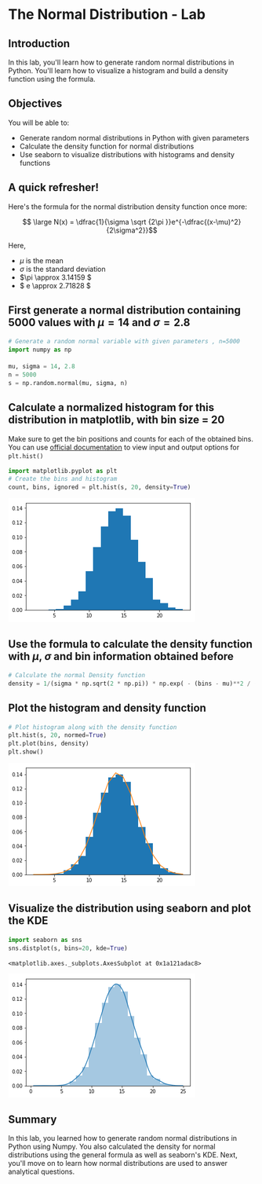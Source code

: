 
# The Normal Distribution - Lab

## Introduction
In this lab, you'll learn how to generate random normal distributions in Python. You'll learn how to visualize a histogram and build a density function using the formula. 
## Objectives
You will be able to:
* Generate random normal distributions in Python with given parameters
* Calculate the density function for normal distributions
* Use seaborn to visualize distributions with histograms and density functions

## A quick refresher! 

Here's the formula for the normal distribution density function once more:

$$ \large N(x) = \dfrac{1}{\sigma \sqrt {2\pi }}e^{-\dfrac{(x-\mu)^2}{2\sigma^2}}$$

Here, 
- $\mu$ is the mean
- $\sigma$ is the standard deviation
- $\pi \approx 3.14159 $ 
- $ e \approx 2.71828 $


## First generate a normal distribution containing 5000 values with $\mu=14$ and $\sigma = 2.8$


```python
# Generate a random normal variable with given parameters , n=5000
import numpy as np

mu, sigma = 14, 2.8
n = 5000
s = np.random.normal(mu, sigma, n)
```

## Calculate a normalized histogram for this distribution in matplotlib, with bin size = 20

Make sure to get the bin positions and counts for each of the obtained bins. You can use [official documentation](https://matplotlib.org/api/_as_gen/matplotlib.pyplot.hist.html) to view input and output options for `plt.hist()`


```python
import matplotlib.pyplot as plt
# Create the bins and histogram
count, bins, ignored = plt.hist(s, 20, density=True)
```


![png](index_files/index_6_0.png)


## Use the formula to calculate the density function with $\mu$, $\sigma$ and bin information obtained before


```python
# Calculate the normal Density function 
density = 1/(sigma * np.sqrt(2 * np.pi)) * np.exp( - (bins - mu)**2 / (2 * sigma**2))
```

## Plot the histogram and density function


```python
# Plot histogram along with the density function
plt.hist(s, 20, normed=True)
plt.plot(bins, density)
plt.show()
```


![png](index_files/index_10_0.png)


## Visualize the distribution using seaborn and plot the KDE


```python
import seaborn as sns
sns.distplot(s, bins=20, kde=True)
```




    <matplotlib.axes._subplots.AxesSubplot at 0x1a121adac8>




![png](index_files/index_12_1.png)


## Summary

In this lab, you learned how to generate random normal distributions in Python using Numpy. You also calculated the density for normal distributions using the general formula as well as seaborn's KDE. Next, you'll move on to learn how normal distributions are used to answer analytical questions.
